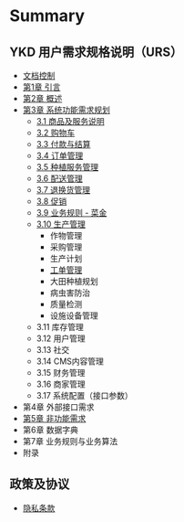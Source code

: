 # Summary

## YKD 用户需求规格说明（URS）

* [文档控制](0-.md)
* [第1章  引言](README.md)
* [第2章 概述](ch2.md)
* [第3章 系统功能需求规划 ](features.md)
  * [3.1 商品及服务说明](chapter-6.md)
  * [3.2 购物车](chapter-7.md)
  * [3.3 付款与结算](chapter-9.md)
  * [3.4 订单管理](chapter-11.md)
  * [3.5 种植服务管理](chapter-8.md)
  * [3.6 配送管理](3.md)
  * [3.7 退换货管理](2.md)
  * [3.8 促销](chapter-12.md)
  * [3.9 业务规则 - 菜金](4.md)
  * [3.10 生产管理](chapter-8.md)
    * 作物管理
    * 采购管理
    * 生产计划
    * [工单管理](chapter-14.md)
    * 大田种植规划
    * 病虫害防治
    * 质量检测
    * 设施设备管理
  * 3.11 库存管理  
  * 3.12 用户管理
  * 3.13 社交
  * 3.14 CMS内容管理
  * 3.15 财务管理
  * 3.16 商家管理
  * 3.17 系统配置（接口参数）
* 第4章 外部接口需求
* [第5章 非功能需求](c.md)
* 第6章 数据字典  
* 第7章 业务规则与业务算法
* 附录

## 政策及协议

* [隐私条款](policy\Privacy.md)

